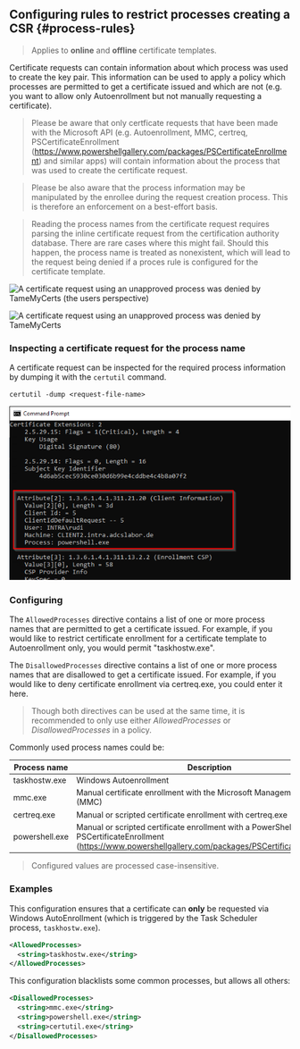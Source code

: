 ## Configuring rules to restrict processes creating a CSR {#process-rules}

> Applies to **online** and **offline** certificate templates.

Certificate requests can contain information about which process was used to create the key pair. This information can be used to apply a policy which processes are permitted to get a certificate issued and which are not (e.g. you want to allow only Autoenrollment but not manually requesting a certificate).

> Please be aware that only certficate requests that have been made with the Microsoft API (e.g. Autoenrollment, MMC, certreq, PSCertificateEnrollment (<https://www.powershellgallery.com/packages/PSCertificateEnrollment>) and similar apps) will contain information about the process that was used to create the certificate request.

> Please be also aware that the process information may be manipulated by the enrollee during the request creation process. This is therefore an enforcement on a best-effort basis.

> Reading the process names from the certificate request requires parsing the inline certificate request from the certification authority database. There are rare cases where this might fail. Should this happen, the process name is treated as nonexistent, which will lead to the request being denied if a proces rule is configured for the certificate template.

![A certificate request using an unapproved process was denied by TameMyCerts (the users perspective)](resources/process-rules1.png)

![A certificate request using an unapproved process was denied by TameMyCerts](resources/process-rules2.png)

### Inspecting a certificate request for the process name

A certificate request can be inspected for the required process information by dumping it with the `certutil` command.

```batch
certutil -dump <request-file-name>
```

![This certificate request contains process information](resources/process-rules3.png)

### Configuring

The `AllowedProcesses` directive contains a list of one or more process names that are permitted to get a certificate issued. For example, if you would like to restrict certificate enrollment for a certificate template to Autoenrollment only, you would permit "taskhostw.exe".

The `DisallowedProcesses` directive contains a list of one or more process names that are disallowed to get a certificate issued. For example, if you would like to deny certificate enrollment via certreq.exe, you could enter it here.

> Though both directives can be used at the same time, it is recommended to only use either _AllowedProcesses_ or _DisallowedProcesses_ in a policy.

Commonly used process names could be:

|Process name|Description|
|---|---|
|taskhostw.exe|Windows Autoenrollment|
|mmc.exe|Manual certificate enrollment with the Microsoft Management Console (MMC)|
|certreq.exe|Manual or scripted certificate enrollment with certreq.exe|
|powershell.exe|Manual or scripted certificate enrollment with a PowerShell module like PSCertificateEnrollment (<https://www.powershellgallery.com/packages/PSCertificateEnrollment>)|

> Configured values are processed case-insensitive.

### Examples

This configuration ensures that a certificate can **only** be requested via Windows AutoEnrollment (which is triggered by the Task Scheduler process, `taskhostw.exe`).

```xml
<AllowedProcesses>
  <string>taskhostw.exe</string>
</AllowedProcesses>
```

This configuration blacklists some common processes, but allows all others:

```xml
<DisallowedProcesses>
  <string>mmc.exe</string>
  <string>powershell.exe</string>
  <string>certutil.exe</string>
</DisallowedProcesses>
```
